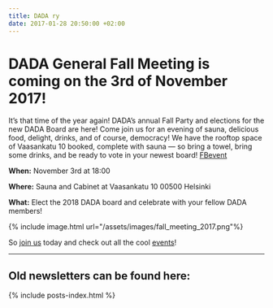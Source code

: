 ```yaml
---
title: DADA ry
date: 2017-01-28 20:50:00 +02:00
---
```

# DADA General Fall Meeting is coming on the 3rd of November 2017!

It’s that time of the year again! DADA’s annual Fall Party and elections for the new DADA Board are here! Come join us for an evening of sauna, delicious food, delight, drinks, and of course, democracy! We have the rooftop space of Vaasankatu 10 booked, complete with sauna — so bring a towel, bring some drinks, and be ready to vote in your newest board! [FBevent](https://www.facebook.com/events/308732462941294)

**When:** November 3rd at 18:00

**Where:** Sauna and Cabinet at Vaasankatu 10 00500 Helsinki

**What:** Elect the 2018 DADA board and celebrate with your fellow DADA members!

{% include image.html url="/assets/images/fall_meeting_2017.png"%}

So [join us](/join-dada.markdown) today and check out all the cool [events](/activities.markdown)!

---

## Old newsletters can be found here:

{% include posts-index.html %}
